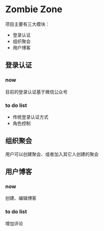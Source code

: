 # Zombie Zone
项目主要有三大模块：
* 登录认证
* 组织聚会
* 用户博客

## 登录认证
### now
目前的登录认证基于微信公众号
### to do list
* 传统登录认证方式
* 角色控制

## 组织聚会
用户可以创建聚会、或者加入其它人创建的聚会

## 用户博客
### now
创建、编辑博客

### to do list
增加评论
